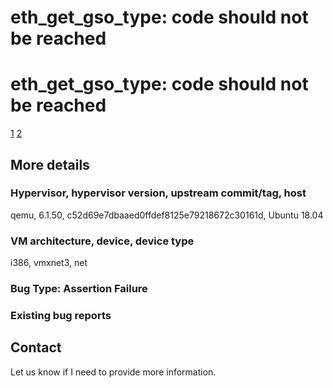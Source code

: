 # eth_get_gso_type: code should not be reached

# eth_get_gso_type: code should not be reached

[1](https://yhbt.net/lore/all/38575304-e5ff-c93e-c1e8-997d4148e579@redhat.com/T/)
[2](https://access.redhat.com/security/cve/cve-2020-27617)

## More details

### Hypervisor, hypervisor version, upstream commit/tag, host

qemu, 6.1.50, c52d69e7dbaaed0ffdef8125e79218672c30161d, Ubuntu 18.04

### VM architecture, device, device type

i386, vmxnet3, net

### Bug Type: Assertion Failure

### Existing bug reports


## Contact

Let us know if I need to provide more information.
